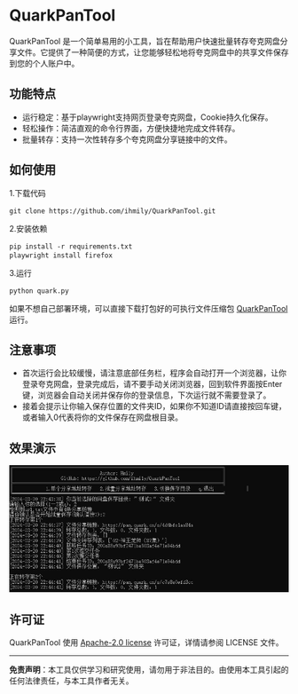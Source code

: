 # QuarkPanTool

QuarkPanTool 是一个简单易用的小工具，旨在帮助用户快速批量转存夸克网盘分享文件。它提供了一种简便的方式，让您能够轻松地将夸克网盘中的共享文件保存到您的个人账户中。

## 功能特点

- 运行稳定：基于playwright支持网页登录夸克网盘，Cookie持久化保存。
- 轻松操作：简洁直观的命令行界面，方便快捷地完成文件转存。
- 批量转存：支持一次性转存多个夸克网盘分享链接中的文件。

## 如何使用

1.下载代码

```
git clone https://github.com/ihmily/QuarkPanTool.git
```

2.安装依赖

```
pip install -r requirements.txt
playwright install firefox
```

3.运行

```
python quark.py
```

如果不想自己部署环境，可以直接下载打包好的可执行文件压缩包 [QuarkPanTool](https://github.com/ihmily/QuarkPanTool/releases) 运行。

## 注意事项

- 首次运行会比较缓慢，请注意底部任务栏，程序会自动打开一个浏览器，让你登录夸克网盘，登录完成后，请不要手动关闭浏览器，回到软件界面按Enter键，浏览器会自动关闭并保存你的登录信息，下次运行就不需要登录了。
- 接着会提示让你输入保存位置的文件夹ID，如果你不知道ID请直接按回车键，或者输入0代表将你的文件保存在网盘根目录。

## 效果演示

![ScreenShot1](./images/Snipaste_2024-03-20_22-48-37.jpg)

## 许可证

QuarkPanTool 使用 [Apache-2.0 license](https://github.com/ihmily/QuarkPanTool#Apache-2.0-1-ov-file) 许可证，详情请参阅 LICENSE 文件。

------

**免责声明**：本工具仅供学习和研究使用，请勿用于非法目的。由使用本工具引起的任何法律责任，与本工具作者无关。
